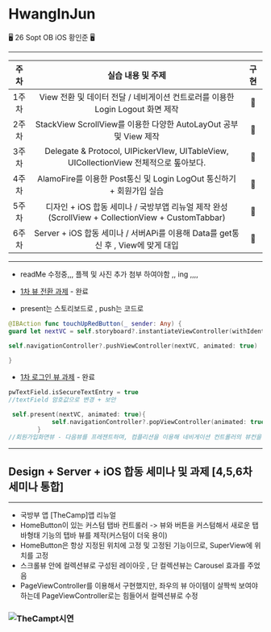 # HwangInJun
🖥 26 Sopt OB iOS 황인준 🖥
***

| 주차  |                      실습 내용 및 주제                       | 구현 |
| :---: | :----------------------------------------------------------: | :--: |
| 1주차 | View 전환 및 데이터 전달 / 네비게이션 컨트로러를 이용한 Login Logout 화면 제작 |  🔵   |
| 2주차 | StackView ScrollView를 이용한 다양한 AutoLayOut 공부 및 View 제작 |  🔵   |
| 3주차 | Delegate & Protocol, UIPickerVIew, UITableView, UICollectionView 전체적으로 톺아보다. |  🔵   |
| 4주차 | AlamoFire를 이용한 Post통신 및 Login LogOut 통신하기 + 회원가입 실습 |  🔵   |
| 5주차 | 디자인 + iOS 합동 세미나 / 국방부앱 리뉴얼 제작 완성 (ScrollView + CollectionView + CustomTabbar) |  🔵   |
| 6주차 | Server + iOS 합동 세미나 / 서버APi를 이용해 Data를 get통신 후 , View에 맞게 대입 |  🔵   |

***

* readMe 수정중,,, 플젝 및 사진 추가 첨부 하여야함 ,, ing ,,,,



* [1차 뷰 전환 과제](https://github.com/26th-SOPT-iOS/HwangInJoon/tree/master/과제/26th_iOS_FirstAssignment) - 완료

* present는 스토리보드로 , push는 코드로

```swift
@IBAction func touchUpRedButton(_ sender: Any) {        
guard let nextVC = self.storyboard?.instantiateViewController(withIdentifier: "RedVC") as? RedViewController else { return  }

self.navigationController?.pushViewController(nextVC, animated: true)
        
}
```



* [1차 로그인 뷰 과제](https://github.com/26th-SOPT-iOS/HwangInJoon/tree/master/과제/LoginAssignment) - 완료

```swift
pwTextField.isSecureTextEntry = true
//textField 암호값으로 변경 + 보안
```



```swift
 self.present(nextVC, animated: true){
            self.navigationController?.popViewController(animated: true)
        }
//회원가입화면뷰 - 다음뷰를 프레젠트하며, 컴플리션을 이용해 네비게이션 컨트롤러의 뷰컨을 팝해준다.
```

***

## Design + Server + iOS 합동 세미나 및 과제 [4,5,6차 세미나 통합]

****

* 국방부 앱 [TheCamp]앱 리뉴얼
* HomeButton이 있는 커스텀 탭바 컨트롤러 -> 뷰와 버튼을 커스텀해서 새로운 탭바형태 기능의 탭바 뷰를 제작(커스텀이 더욱 용이)
* HomeButton은 항상 지정된 위치에 고정 및 고정된 기능이므로, SuperView에 위치를 고정
* 스크롤뷰 안에 컬렉션뷰로 구성된 레이아웃 , 단 컬렉션뷰는 Carousel 효과를 주었음 
* PageViewController를 이용해서 구현했지만, 좌우의 뷰 아이템이 살짝씩 보여야 하는데 PageViewController로는 힘들어서 컬렉션뷰로 수정

### ![TheCampt시연](https://user-images.githubusercontent.com/55793344/84371986-6fe83100-ac15-11ea-9024-9f1f519cc7af.gif)